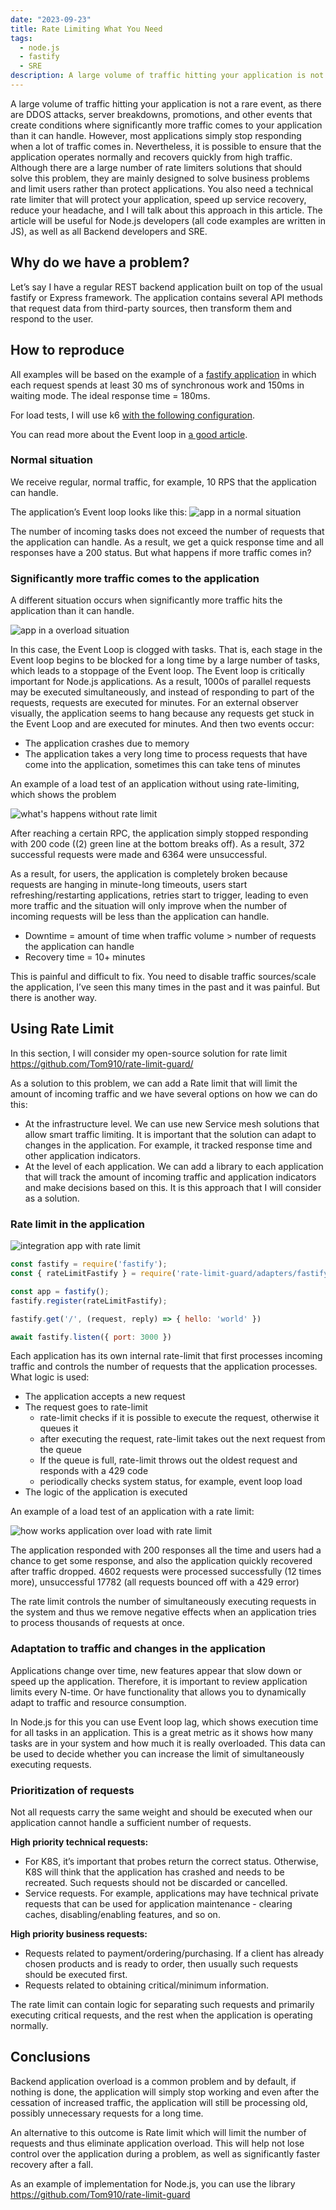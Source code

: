 ```yaml
---
date: "2023-09-23"
title: Rate Limiting What You Need
tags:
  - node.js
  - fastify
  - SRE
description: A large volume of traffic hitting your application is not a rare event, as there are DDOS attacks, server breakdowns, promotions, and other events that create conditions where significantly more traffic comes to your application than it can handle.
---
```


A large volume of traffic hitting your application is not a rare event, as there are DDOS attacks, server breakdowns, promotions, and other events that create conditions where significantly more traffic comes to your application than it can handle. However, most applications simply stop responding when a lot of traffic comes in. Nevertheless, it is possible to ensure that the application operates normally and recovers quickly from high traffic. Although there are a large number of rate limiters solutions that should solve this problem, they are mainly designed to solve business problems and limit users rather than protect applications. You also need a technical rate limiter that will protect your application, speed up service recovery, reduce your headache, and I will talk about this approach in this article. The article will be useful for Node.js developers (all code examples are written in JS), as well as all Backend developers and SRE.

## Why do we have a problem?
Let’s say I have a regular REST backend application built on top of the usual fastify or Express framework. The application contains several API methods that request data from third-party sources, then transform them and respond to the user.

## How to reproduce
All examples will be based on the example of a [fastify application](https://github.com/Tom910/rate-limit-guard/blob/ded356c3df3e6f623de7119a35ad20597ec920bb/examples/fastify/index.ts) in which each request spends at least 30 ms of synchronous work and 150ms in waiting mode. The ideal response time = 180ms.

For load tests, I will use k6 [with the following configuration](https://github.com/Tom910/rate-limit-guard/blob/ded356c3df3e6f623de7119a35ad20597ec920bb/benchmark/k6.js).

You can read more about the Event loop in [a good article](https://www.builder.io/blog/visual-guide-to-nodejs-event-loop).

### Normal situation
We receive regular, normal traffic, for example, 10 RPS that the application can handle.

The application’s Event loop looks like this:
![app in a normal situation](/assets/article-rate-limiting/rate-limit-normal-situation.excalidraw.png)

The number of incoming tasks does not exceed the number of requests that the application can handle. As a result, we get a quick response time and all responses have a 200 status. But what happens if more traffic comes in?

### Significantly more traffic comes to the application
A different situation occurs when significantly more traffic hits the application than it can handle.

![app in a overload situation](/assets/article-rate-limiting/rate-limit-overload.excalidraw.png)

In this case, the Event Loop is clogged with tasks. That is, each stage in the Event loop begins to be blocked for a long time by a large number of tasks, which leads to a stoppage of the Event loop. The Event loop is critically important for Node.js applications. As a result, 1000s of parallel requests may be executed simultaneously, and instead of responding to part of the requests, requests are executed for minutes. For an external observer visually, the application seems to hang because any requests get stuck in the Event Loop and are executed for minutes. And then two events occur:

- The application crashes due to memory
- The application takes a very long time to process requests that have come into the application, sometimes this can take tens of minutes

An example of a load test of an application without using rate-limiting, which shows the problem

![what's happens without rate limit](/assets/article-rate-limiting/without-rate-limit.png)

After reaching a certain RPC, the application simply stopped responding with 200 code ((2) green line at the bottom breaks off). As a result, 372 successful requests were made and 6364 were unsuccessful.

As a result, for users, the application is completely broken because requests are hanging in minute-long timeouts, users start refreshing/restarting applications, retries start to trigger, leading to even more traffic and the situation will only improve when the number of incoming requests will be less than the application can handle.

- Downtime = amount of time when traffic volume > number of requests the application can handle
- Recovery time = 10+ minutes

This is painful and difficult to fix. You need to disable traffic sources/scale the application, I’ve seen this many times in the past and it was painful. But there is another way.

## Using Rate Limit

In this section, I will consider my open-source solution for rate limit https://github.com/Tom910/rate-limit-guard/

As a solution to this problem, we can add a Rate limit that will limit the amount of incoming traffic and we have several options on how we can do this:

- At the infrastructure level. We can use new Service mesh solutions that allow smart traffic limiting. It is important that the solution can adapt to changes in the application. For example, it tracked response time and other application indicators.
- At the level of each application. We can add a library to each application that will track the amount of incoming traffic and application indicators and make decisions based on this. It is this approach that I will consider as a solution.

### Rate limit in the application

![integration app with rate limit](/assets/article-rate-limiting/rate-limit-app-integration.excalidraw.png)


```javascript
const fastify = require('fastify');
const { rateLimitFastify } = require('rate-limit-guard/adapters/fastify');

const app = fastify();
fastify.register(rateLimitFastify);

fastify.get('/', (request, reply) => { hello: 'world' })

await fastify.listen({ port: 3000 })
```

Each application has its own internal rate-limit that first processes incoming traffic and controls the number of requests that the application processes. What logic is used:

- The application accepts a new request
- The request goes to rate-limit
  - rate-limit checks if it is possible to execute the request, otherwise it queues it
  - after executing the request, rate-limit takes out the next request from the queue
  - If the queue is full, rate-limit throws out the oldest request and responds with a 429 code
  - periodically checks system status, for example, event loop load
- The logic of the application is executed

An example of a load test of an application with a rate limit:

![how works application over load with rate limit](/assets/article-rate-limiting/with-rate-limit.png)

The application responded with 200 responses all the time and users had a chance to get some response, and also the application quickly recovered after traffic dropped. 4602 requests were processed successfully (12 times more), unsuccessful 17782 (all requests bounced off with a 429 error)

The rate limit controls the number of simultaneously executing requests in the system and thus we remove negative effects when an application tries to process thousands of requests at once.

### Adaptation to traffic and changes in the application

Applications change over time, new features appear that slow down or speed up the application. Therefore, it is important to review application limits every N-time. Or have functionality that allows you to dynamically adapt to traffic and resource consumption.

In Node.js for this you can use Event loop lag, which shows execution time for all tasks in an application. This is a great metric as it shows how many tasks are in your system and how much it is really overloaded. This data can be used to decide whether you can increase the limit of simultaneously executing requests.


### Prioritization of requests

Not all requests carry the same weight and should be executed when our application cannot handle a sufficient number of requests.

**High priority technical requests:**

- For K8S, it’s important that probes return the correct status. Otherwise, K8S will think that the application has crashed and needs to be recreated. Such requests should not be discarded or cancelled.
- Service requests. For example, applications may have technical private requests that can be used for application maintenance - clearing caches, disabling/enabling features, and so on.

**High priority business requests:**

- Requests related to payment/ordering/purchasing. If a client has already chosen products and is ready to order, then usually such requests should be executed first.
- Requests related to obtaining critical/minimum information.

The rate limit can contain logic for separating such requests and primarily executing critical requests, and the rest when the application is operating normally.

## Conclusions

Backend application overload is a common problem and by default, if nothing is done, the application will simply stop working and even after the cessation of increased traffic, the application will still be processing old, possibly unnecessary requests for a long time.

An alternative to this outcome is Rate limit which will limit the number of requests and thus eliminate application overload. This will help not lose control over the application during a problem, as well as significantly faster recovery after a fall.

As an example of implementation for Node.js, you can use the library https://github.com/Tom910/rate-limit-guard
